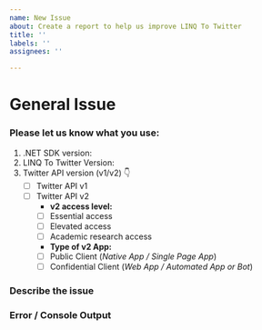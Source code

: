 ```yaml
---
name: New Issue
about: Create a report to help us improve LINQ To Twitter
title: ''
labels: ''
assignees: ''

---
```


# General Issue

### Please let us know what you use:

1. .NET SDK version:                              <!-- 👈 Enter the .NET SDK version you use  -->
2. LINQ To Twitter Version:                       <!-- 👈 Enter the LINQ To Twitter version you use  -->
3. Twitter API version (v1/v2) 👇
    - [ ] Twitter API v1                          <!-- 👈 Use an 'x' to select i.e.: [ ] -> [x] -->
    - [ ] Twitter API v2                          
      <!-- 1) You can find your API v2 settings at https://developer.twitter.com 
           2) Make sure you've selected both OAuth 1.0a & OAuth 2.0 -->
      - **v2 access level:** 
      - [ ] Essential access 
      - [ ] Elevated access 
      - [ ] Academic research access
      - **Type of v2 App:** 
      - [ ] Public Client (_Native App / Single Page App_)
      - [ ] Confidential Client (_Web App / Automated App or Bot_)

### Describe the issue
<!-- A clear and concise description of what the issue is. -->


### Error / Console Output

